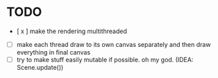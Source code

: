 # TODO
- [ x ] make the rendering multithreaded
- [ ] make each thread draw to its own canvas separately and then draw everything in final canvas
- [ ] try to make stuff easily mutable if possible. oh my god. (IDEA: Scene.update())